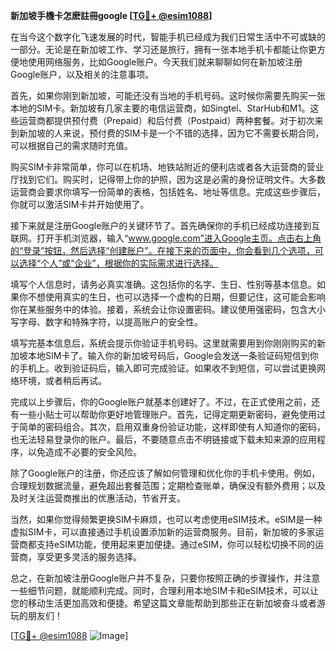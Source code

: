 **新加坡手機卡怎麽註冊google [[TG💪+ @esim1088](https://t.me/s/esim1088)]**

在当今这个数字化飞速发展的时代，智能手机已经成为我们日常生活中不可或缺的一部分。无论是在新加坡工作、学习还是旅行，拥有一张本地手机卡都能让你更方便地使用网络服务，比如Google账户。今天我们就来聊聊如何在新加坡注册Google账户，以及相关的注意事项。

首先，如果你刚到新加坡，可能还没有当地的手机号码。这时候你需要先购买一张本地的SIM卡。新加坡有几家主要的电信运营商，如Singtel、StarHub和M1。这些运营商都提供预付费（Prepaid）和后付费（Postpaid）两种套餐。对于初次来到新加坡的人来说，预付费的SIM卡是一个不错的选择，因为它不需要长期合同，可以根据自己的需求随时充值。

购买SIM卡非常简单，你可以在机场、地铁站附近的便利店或者各大运营商的营业厅找到它们。购买时，记得带上你的护照，因为这是必需的身份证明文件。大多数运营商会要求你填写一份简单的表格，包括姓名、地址等信息。完成这些步骤后，你就可以激活SIM卡并开始使用了。

接下来就是注册Google账户的关键环节了。首先确保你的手机已经成功连接到互联网。打开手机浏览器，输入“www.google.com”进入Google主页。点击右上角的“登录”按钮，然后选择“创建账户”。在接下来的页面中，你会看到几个选项，可以选择“个人”或“企业”，根据你的实际需求进行选择。

填写个人信息时，请务必真实准确。这包括你的名字、生日、性别等基本信息。如果你不想使用真实的生日，也可以选择一个虚构的日期，但要记住，这可能会影响你在某些服务中的体验。接着，系统会让你设置密码。建议使用强密码，包含大小写字母、数字和特殊字符，以提高账户的安全性。

填写完基本信息后，系统会提示你验证手机号码。这里就需要用到你刚刚购买的新加坡本地SIM卡了。输入你的新加坡号码后，Google会发送一条验证码短信到你的手机上。收到验证码后，输入即可完成验证。如果收不到短信，可以尝试更换网络环境，或者稍后再试。

完成以上步骤后，你的Google账户就基本创建好了。不过，在正式使用之前，还有一些小贴士可以帮助你更好地管理账户。首先，记得定期更新密码，避免使用过于简单的密码组合。其次，启用双重身份验证功能，这样即使有人知道你的密码，也无法轻易登录你的账户。最后，不要随意点击不明链接或下载未知来源的应用程序，以免造成不必要的安全风险。

除了Google账户的注册，你还应该了解如何管理和优化你的手机卡使用。例如，合理规划数据流量，避免超出套餐范围；定期检查账单，确保没有额外费用；以及及时关注运营商推出的优惠活动，节省开支。

当然，如果你觉得频繁更换SIM卡麻烦，也可以考虑使用eSIM技术。eSIM是一种虚拟SIM卡，可以直接通过手机设置添加新的运营商服务。目前，新加坡的多家运营商都支持eSIM功能，使用起来更加便捷。通过eSIM，你可以轻松切换不同的运营商，享受更多灵活的服务选择。

总之，在新加坡注册Google账户并不复杂，只要你按照正确的步骤操作，并注意一些细节问题，就能顺利完成。同时，合理利用本地SIM卡和eSIM技术，可以让您的移动生活更加高效和便捷。希望这篇文章能帮助到那些正在新加坡奋斗或者游玩的朋友们！

[[TG💪+ @esim1088](https://t.me/s/esim1088) ![Image](https://i.postimg.cc/4NQfJmqS/Snipaste-2025-05-13-00-14-12.png)]